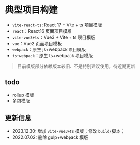 # 典型项目构建

- `vite-react-ts`: React 17 + Vite + ts 项目模版
- `react`：React16 页面项目模版
- `vite-vue3+ts`：Vue3 + Vite + ts 项目模版
- `vue`：Vue2 页面项目模板
- `webpack`：原生 js+webpack 项目模版
- `ts+webpack`：原生 ts+webpack 项目模版

> 目前模版部分依赖版本较旧、不是特别建议使用，待近期更新

## todo

- rollup 模版
- 多包模版

## 更新信息

- 2023.12.30: 增加 `vite-vue3+ts` 模版；修改 `build/`脚本；
- 2022.07.02: 删除 gulp+webpack 模版
